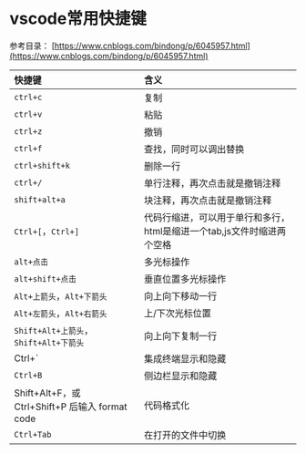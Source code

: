 # vscode常用快捷键

参考目录：
[https://www.cnblogs.com/bindong/p/6045957.html](https://www.cnblogs.com/bindong/p/6045957.html)

快捷键|含义
:--|:--
`ctrl+c`|复制
`ctrl+v`|粘贴
`ctrl+z`|撤销
`ctrl+f`|查找，同时可以调出替换
`ctrl+shift+k`|删除一行
`ctrl+/`|单行注释，再次点击就是撤销注释
`shift+alt+a`|块注释，再次点击就是撤销注释
`Ctrl+[`，`Ctrl+]`|代码行缩进，可以用于单行和多行，html是缩进一个tab,js文件时缩进两个空格
`alt+点击`|多光标操作
`alt+shift+点击`|垂直位置多光标操作
`Alt+上箭头`，`Alt+下箭头`|向上向下移动一行
`Alt+左箭头`，`Alt+右箭头`|上/下次光标位置
`Shift+Alt+上箭头`，`Shift+Alt+下箭头`|向上向下复制一行
Ctrl+`|集成终端显示和隐藏
`Ctrl+B`|侧边栏显示和隐藏
Shift+Alt+F，或 Ctrl+Shift+P 后输入 format code|代码格式化
`Ctrl+Tab`|在打开的文件中切换
